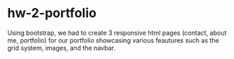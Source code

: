 # hw-2-portfolio
Using bootstrap, we had to create 3 responsive html pages (contact, about me, portfolio) for our portfolio showcasing various feautures such as the grid system, images, and the navbar.
